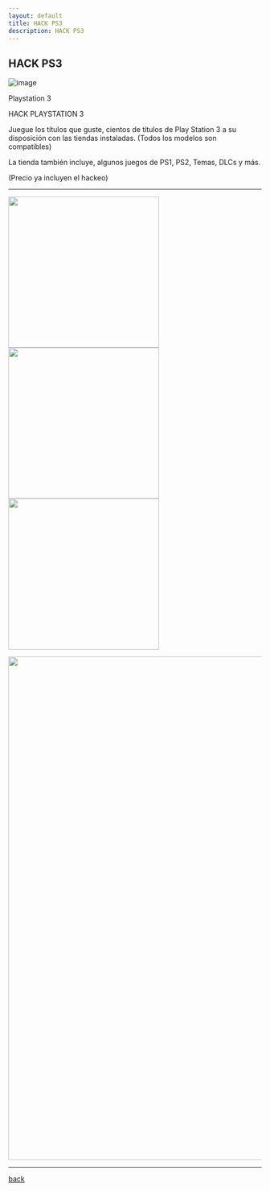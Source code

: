 ```yaml
---
layout: default
title: HACK PS3
description: HACK PS3
---
```


## HACK PS3

![image](https://user-images.githubusercontent.com/78656150/183829683-0310b799-5541-49ef-a60d-96d5306dd9fb.png)

Playstation 3

HACK PLAYSTATION 3

Juegue los títulos que guste, cientos de títulos de Play Station 3 a su disposición con las tiendas instaladas.
(Todos los modelos son compatibles)

La tienda también incluye, algunos juegos de PS1, PS2, Temas, DLCs y más.

(Precio ya incluyen el hackeo)

------
<img src="https://raw.githubusercontent.com/TuxMaster22/cayman/master/pics/ps3/play3demo1-min.jpg" width="300" height="300" /> <img src="https://user-images.githubusercontent.com/78656150/183829804-019454cf-79f7-48e5-995d-1f39e6009dbf.png" width="300" height="300" />
<img src="https://user-images.githubusercontent.com/78656150/183829819-4f0a642c-c27e-44b8-8d0f-3df0b5ae2a55.png" width="300" height="300" />

<img src="https://user-images.githubusercontent.com/78656150/183829779-92909a35-1061-4527-a17e-a1af9028b937.png" width="1500" height="1000" />

-------

[back](./)

